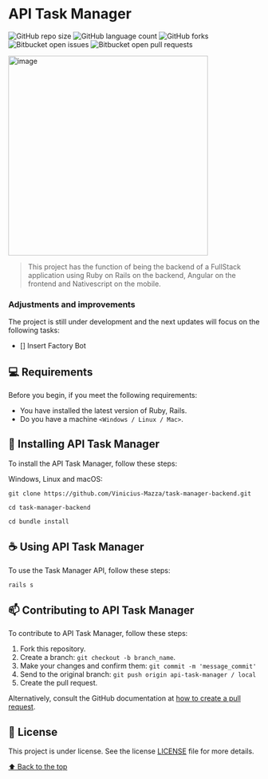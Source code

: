 # API Task Manager

![GitHub repo size](https://img.shields.io/github/repo-size/Vinicius-Mazza/task-manager-backend?style=for-the-badge)
![GitHub language count](https://img.shields.io/github/languages/count/Vinicius-Mazza/task-manager-backend?style=for-the-badge)
![GitHub forks](https://img.shields.io/github/forks/Vinicius-Mazza/task-manager-backend?style=for-the-badge)
![Bitbucket open issues](https://img.shields.io/bitbucket/issues/Vinicius-Mazza/task-manager-backend?style=for-the-badge)
![Bitbucket open pull requests](https://img.shields.io/bitbucket/pr-raw/Vinicius-Mazza/task-manager-backend?style=for-the-badge)

<img src="https://i.ibb.co/Ng0Bt1f/task-manager.png" min-width="400px" max-width="400px" width="400px" alt="image">

> This project has the function of being the backend of a FullStack application using Ruby on Rails on the backend, Angular on the frontend and Nativescript on the mobile.

### Adjustments and improvements

The project is still under development and the next updates will focus on the following tasks:

- [] Insert Factory Bot

## 💻 Requirements

Before you begin, if you meet the following requirements:
* You have installed the latest version of Ruby, Rails.
* Do you have a machine `<Windows / Linux / Mac>`.

## 🚀 Installing API Task Manager

To install the API Task Manager, follow these steps:

Windows, Linux and macOS:
```
git clone https://github.com/Vinicius-Mazza/task-manager-backend.git
```

```
cd task-manager-backend
```

```
cd bundle install
```

## ☕ Using API Task Manager

To use the Task Manager API, follow these steps:

```
rails s
```

## 📫 Contributing to API Task Manager
To contribute to API Task Manager, follow these steps:

1. Fork this repository.
2. Create a branch: `git checkout -b branch_name`.
3. Make your changes and confirm them: `git commit -m 'message_commit'`
4. Send to the original branch: `git push origin api-task-manager / local`
5. Create the pull request.

Alternatively, consult the GitHub documentation at [how to create a pull request](https://help.github.com/en/github/collaborating-with-issues-and-pull-requests/creating-a-pull-request).


## 📝 License

This project is under license. See the license [LICENSE](LICENSE) file for more details.

[⬆ Back to the top](#api-task-manager)<br>
